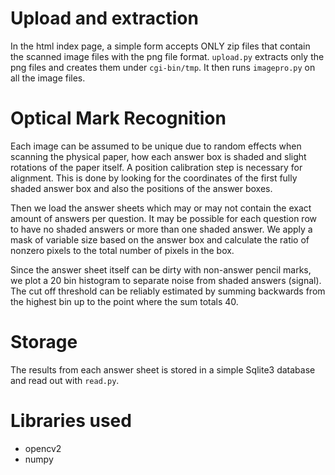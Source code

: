 # Upload and extraction

In the html index page, a simple form accepts ONLY zip files that contain the scanned image files with the png file format. `upload.py` extracts only the png files and creates them under `cgi-bin/tmp`. It then runs `imagepro.py` on all the image files.

# Optical Mark Recognition

Each image can be assumed to be unique due to random effects when scanning the physical paper, how each answer box is shaded and slight rotations of the paper itself. A position calibration step is necessary for alignment. This is done by looking for the coordinates of the first fully shaded answer box and also the positions of the answer boxes.

Then we load the answer sheets which may or may not contain the exact amount of answers per question. It may be possible for each question row to have no shaded answers or more than one shaded answer. We apply a mask of variable size based on the answer box and calculate the ratio of nonzero pixels to the total number of pixels in the box.

Since the answer sheet itself can be dirty with non-answer pencil marks, we plot a 20 bin histogram to separate noise from shaded answers (signal). The cut off threshold can be reliably estimated by summing backwards from the highest bin up to the point where the sum totals 40.

# Storage

The results from each answer sheet is stored in a simple Sqlite3 database and read out with `read.py`.

# Libraries used

* opencv2
* numpy
